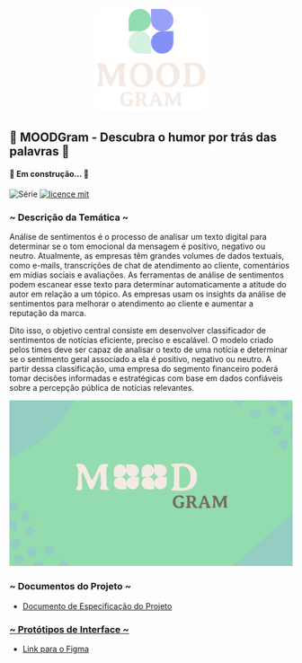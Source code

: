 
<p align="center">
<img src=".github/logotype.png" alt="LOGO" width="200"/>
</p>

## 🍃 MOODGram - Descubra o humor por trás das palavras 🍂

#### 🚧 Em construção...  🚧

![Série](https://img.shields.io/badge/MoodGram-ModuloIbiapaba-green)
[![licence mit](https://img.shields.io/badge/licence-MIT-orange.svg)]()

### ~ Descrição da Temática ~
Análise de sentimentos é o processo de analisar um texto digital para determinar se o tom emocional da mensagem é positivo, negativo ou neutro. Atualmente, as empresas têm grandes volumes de dados textuais, como e-mails, transcrições de chat de atendimento ao cliente, comentários em mídias sociais e avaliações. As ferramentas de análise de sentimentos podem escanear esse texto para determinar automaticamente a atitude do autor em relação a um tópico. As empresas usam os insights da análise de sentimentos para melhorar o atendimento ao cliente e aumentar a reputação da marca.

Dito isso, o objetivo central consiste em desenvolver classificador de sentimentos de notícias eficiente, preciso e escalável. O modelo criado pelos times deve ser capaz de analisar o texto de uma notícia e determinar se o sentimento geral associado a ela é positivo, negativo ou neutro. A partir dessa classificação, uma empresa do segmento financeiro poderá tomar decisões informadas e estratégicas com base em dados confiáveis sobre a percepção pública de notícias relevantes.

<p align="center">
<img src=".github/cover.png" alt="LOGO" width="1000"/>
</p>

### ~ Documentos do Projeto ~
- <a href='https://docs.google.com/document/d/1LI6jfGMlymhFoK1WtWdxZxKeLMyWLadLTjbGLXle3NY/edit?usp=sharing'>Documento de Especificação do Projeto

### ~ Protótipos de Interface ~
- <a href='https://www.figma.com/file/I7dS63C0gmyqKB69vWiEn6/MOODGram---Dashboard?type=design&node-id=10%3A747&mode=design&t=CQ1BB3gFdLGHzK5J-1'> Link para o Figma
